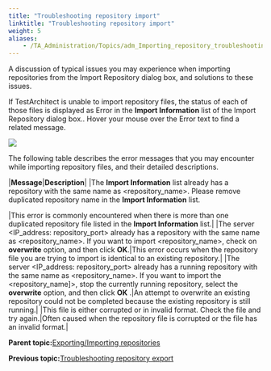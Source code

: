 ```yaml
--- 
title: "Troubleshooting repository import"
linktitle: "Troubleshooting repository import"
weight: 5
aliases: 
    - /TA_Administration/Topics/adm_Importing_repository_troubleshooting.html
---
```


A discussion of typical issues you may experience when importing repositories from the Import Repository dialog box, and solutions to these issues.

If TestArchitect is unable to import repository files, the status of each of those files is displayed as Error in the **Import Information** list of the Import Repository dialog box.. Hover your mouse over the Error text to find a related message.

![](/images//Images/Import_repo_error_dlg.png)

The following table describes the error messages that you may encounter while importing repository files, and their detailed descriptions.

|**Message**|**Description**|
|The **Import Information** list already has a repository with the same name as <repository\_name\>. Please remove duplicated repository name in the **Import Information** list.

|This error is commonly encountered when there is more than one duplicated repository file listed in the **Import Information** list.|
|The server <IP\_address: repository\_port\> already has a repository with the same name as <repository\_name\>. If you want to import <repository\_name\>, check on **overwrite** option, and then click **OK**.|This error occurs when the repository file you are trying to import is identical to an existing repository.|
|The server <IP\_address: repository\_port\> already has a running repository with the same name as <repository\_name\>. If you want to import the <repository\_name\]\>, stop the currently running repository, select the **overwrite** option, and then click **OK** .|An attempt to overwrite an existing repository could not be completed because the existing repository is still running.|
|This file is either corrupted or in invalid format. Check the file and try again.|Often caused when the repository file is corrupted or the file has an invalid format.|

**Parent topic:**[Exporting/Importing repositories](/TA_Administration/Topics/adm_Exporting_import_repository.html)

**Previous topic:**[Troubleshooting repository export](/TA_Administration/Topics/adm_Exporting_repository_troubleshooting.html)

